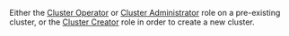 Either the [Cluster Operator](authorization.html#cluster-operator) or [Cluster Administrator](authorization.html#cluster-administrator) role on a pre-existing cluster, or the [Cluster Creator](authorization.html#cluster-creator) role in order to create a new cluster.